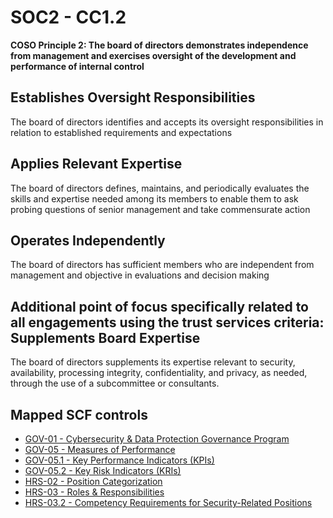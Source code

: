 # SOC2 - CC1.2
**COSO Principle 2: The board of directors demonstrates independence from management and exercises oversight of the development and performance of internal control**
## Establishes Oversight Responsibilities
The board of directors identifies and accepts its oversight responsibilities in relation to established requirements and expectations
## Applies Relevant Expertise
The board of directors defines, maintains, and periodically evaluates the skills and expertise needed among its members to enable them to ask probing questions of senior management and take commensurate action
## Operates Independently
The board of directors has sufficient members who are independent from management and objective in evaluations and decision making
## Additional point of focus specifically related to all engagements using the trust services criteria: Supplements Board Expertise
The board of directors supplements its expertise relevant to security, availability, processing integrity, confidentiality, and privacy, as needed, through the use of a subcommittee or consultants.
## Mapped SCF controls
- [GOV-01 - Cybersecurity & Data Protection Governance Program](../scf/gov-01-cybersecurity&dataprotectiongovernanceprogram.md)
- [GOV-05 - Measures of Performance](../scf/gov-05-measuresofperformance.md)
- [GOV-05.1 - Key Performance Indicators (KPIs)](../scf/gov-051-keyperformanceindicators(kpis).md)
- [GOV-05.2 - Key Risk Indicators (KRIs)](../scf/gov-052-keyriskindicators(kris).md)
- [HRS-02 - Position Categorization](../scf/hrs-02-positioncategorization.md)
- [HRS-03 - Roles & Responsibilities](../scf/hrs-03-roles&responsibilities.md)
- [HRS-03.2 - Competency Requirements for Security-Related Positions](../scf/hrs-032-competencyrequirementsforsecurity-relatedpositions.md)